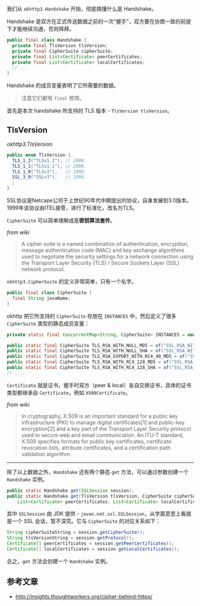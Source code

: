 我们从 `okhttp3.Handshake` 开始，彻底搞懂什么是 Handshake。

Handshake 是双方在正式传送数据之前的一次“握手”，双方要在协商一致的前提下才能继续沟通，否则拜拜。

```java
public final class Handshake {
  private final TlsVersion tlsVersion;
  private final CipherSuite cipherSuite;
  private final List<Certificate> peerCertificates;
  private final List<Certificate> localCertificates;
  // ...
}
```

Handshake 的成员变量表明了它所需要的数据。

> 注意它们都有 `final` 修饰。

首先是本次 handshake 所支持的 TLS 版本 - `TlsVersion tlsVersion`。

## TlsVersion

*okhttp3.TlsVersion*
```java
public enum TlsVersion {
  TLS_1_2("TLSv1.2"), // 2008.
  TLS_1_1("TLSv1.1"), // 2006.
  TLS_1_0("TLSv1"),   // 1999.
  SSL_3_0("SSLv3"),   // 1996.
  ;
}
```

SSL协议是Netcape公司于上世纪90年代中期提出的协议，自身发展到3.0版本。1999年该协议由ITEL接管，进行了标准化，改名为TLS。

`CipherSuite` 可以简单理解成是**密钥算法套件**。

*from wiki*
> A cipher suite is a named combination of authentication, encryption, message authentication code (MAC) and key exchange algorithms used to negotiate the security settings for a network connection using the Transport Layer Security (TLS) / Secure Sockets Layer (SSL) network protocol. 

`okhttp3.CipherSuite` 的定义非常简单，只有一个名字。

```java
public final class CipherSuite {
  final String javaName;
}
```

okhttp 把它所支持的 `CipherSuite` 存放在 `INSTANCES` 中，然后定义了很多 `CipherSuite` 类型的静态成员变量：

```java
private static final ConcurrentMap<String, CipherSuite> INSTANCES = new ConcurrentHashMap<>();

public static final CipherSuite TLS_RSA_WITH_NULL_MD5 = of("SSL_RSA_WITH_NULL_MD5", 0x0001);
public static final CipherSuite TLS_RSA_WITH_NULL_SHA = of("SSL_RSA_WITH_NULL_SHA", 0x0002);
public static final CipherSuite TLS_RSA_EXPORT_WITH_RC4_40_MD5 = of("SSL_RSA_EXPORT_WITH_RC4_40_MD5", 0x0003);
public static final CipherSuite TLS_RSA_WITH_RC4_128_MD5 = of("SSL_RSA_WITH_RC4_128_MD5", 0x0004);
public static final CipherSuite TLS_RSA_WITH_RC4_128_SHA = of("SSL_RSA_WITH_RC4_128_SHA", 0x0005);
// ....
```

`Certificate` 就是证书，握手时双方（peer & local）各自交换证书，具体的证书类型都继承自 `Certificate`，例如 `X509Certificate`。

*from wiki*
> In cryptography, X.509 is an important standard for a public key infrastructure (PKI) to manage digital certificates[1] and public-key encryption[2] and a key part of the Transport Layer Security protocol used to secure web and email communication. An ITU-T standard, X.509 specifies formats for public key certificates, certificate revocation lists, attribute certificates, and a certification path validation algorithm.

---

除了以上数据之外，`Handshake` 还有两个静态 `get` 方法，可以通过参数创建一个 `Handshake` 实例。

```java
public static Handshake get(SSLSession session);
public static Handshake get(TlsVersion tlsVersion, CipherSuite cipherSuite, 
    List<Certificate> peerCertificates, List<Certificate> localCertificates)
```

其中 `SSLSession` 由 JDK 提供 - `javax.net.ssl.SSLSession`，从字面意思上看就是一个 SSL 会话，暂不深究。它与 `CipherSuite` 的对应关系如下：

```java
String cipherSuiteString = session.getCipherSuite();
String tlsVersionString = session.getProtocol();
Certificate[] peerCertificates = session.getPeerCertificates();
Certificate[] localCertificates = session.getLocalCertificates();
```

总之，`get` 方法会创建一个 `Handshake` 实例。


参考文章
---

* http://insights.thoughtworkers.org/cipher-behind-https/


